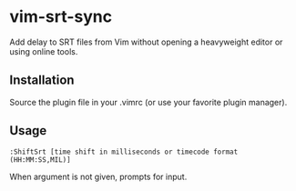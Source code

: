 vim-srt-sync
============

Add delay to SRT files from Vim without opening a heavyweight editor or using online tools.


Installation
------------

Source the plugin file in your .vimrc (or use your favorite plugin manager).


Usage
-----
```
:ShiftSrt [time shift in milliseconds or timecode format (HH:MM:SS,MIL)]
```
When argument is not given, prompts for input.
